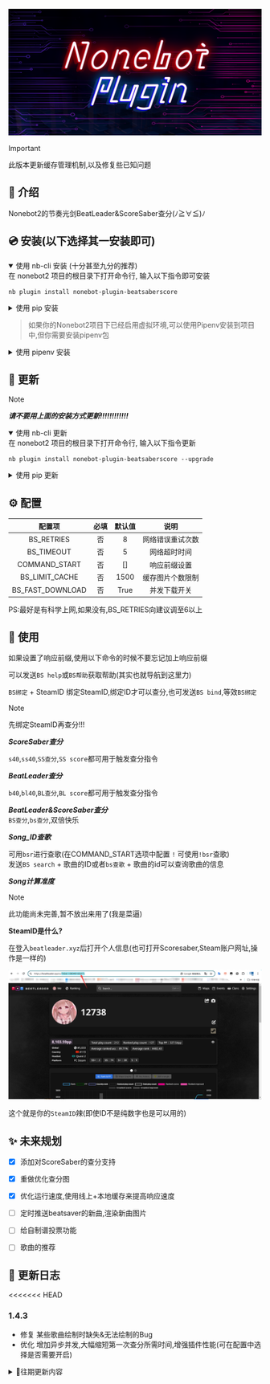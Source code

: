 <p>
<div align="center">
  <a><img src='./Nonebot.png' alt="logo"></a>
</div>
<p>
 
<div align="center">
  
</div>
 

> [!IMPORTANT]
> 此版本更新缓存管理机制,以及修复些已知问题

## 📖 介绍

Nonebot2的节奏光剑BeatLeader&ScoreSaber查分(ﾉ≧∀≦)ﾉ


## 💿 安装(以下选择其一安装即可)
<details open>
<summary>使用 nb-cli 安装 (十分甚至九分的推荐)</summary>
在 nonebot2 项目的根目录下打开命令行, 输入以下指令即可安装
  
    nb plugin install nonebot-plugin-beatsaberscore

</details>

<details>
<summary>使用 pip 安装</summary>
在 nonebot2 项目的根目录下打开命令行, 输入以下指令即可安装
  
    pip install nonebot-plugin-beatsaberscore

如果安装完插件不载入的话,在nonebot文件夹中找到**pyproject.toml**,在**plugins**里面添加**nonebot-plugin-beatsaberscore**就完成了

</details>

>如果你的Nonebot2项目下已经启用虚拟环境,可以使用Pipenv安装到项目中,但你需要安装pipenv包
>
<details>
<summary>使用 pipenv 安装</summary>
先安装pipenv
  
    pip install pipenv
  
在 nonebot2 项目的根目录下打开命令行, 输入以下指令即可安装
  
    pipenv install nonebot-plugin-beatsaberscore

</details>

## 🔄 更新
> [!NOTE]
> ***请不要用上面的安装方式更新!!!!!!!!!!!!***
<details open>
<summary>使用 nb-cli 更新</summary>
在 nonebot2 项目的根目录下打开命令行, 输入以下指令更新
  
    nb plugin install nonebot-plugin-beatsaberscore --upgrade

</details>

<details>
<summary>使用 pip 更新</summary>
在 nonebot2 项目的根目录下打开命令行, 输入以下指令即可更新
  
    pip install nonebot-plugin-beatsaberscore --upgrade

</details>

## ⚙️ 配置

| 配置项 | 必填 | 默认值 | 说明 |
|:-----:|:----:|:----:|:----:|
| BS_RETRIES | 否 | 8 | 网络错误重试次数 |
| BS_TIMEOUT | 否 | 5 | 网络超时时间 |
| COMMAND_START | 否 | [] | 响应前缀设置 |
| BS_LIMIT_CACHE | 否 | 1500 | 缓存图片个数限制 |
| BS_FAST_DOWNLOAD | 否 | True | 并发下载开关 |

PS:最好是有科学上网,如果没有,BS_RETRIES向建议调至6以上

## 🎉 使用

如果设置了响应前缀,使用以下命令的时候不要忘记加上响应前缀

可以发送` BS help `或` BS帮助 `获取帮助(其实也就导航到这里力)

` BS绑定 ` + SteamID 绑定SteamID,绑定ID才可以查分,也可发送` BS bind `,等效` BS绑定 `  
> [!NOTE]
> 先绑定SteamID再查分!!!


***ScoreSaber查分***

` s40 `,` ss40 `,` SS查分 `,` SS score `都可用于触发查分指令

***BeatLeader查分***

` b40 `,` bl40 `,` BL查分 `,` BL score `都可用于触发查分指令

***BeatLeader&ScoreSaber查分***  
` BS查分 `,` bs查分 `,双倍快乐  

***Song_ID查歌***

可用``bsr``进行查歌(在COMMAND_START选项中配置 ``!`` 可使用``!bsr``查歌)  
发送` BS search ` + 歌曲的ID或者` bs查歌 ` + 歌曲的id可以查询歌曲的信息

***Song计算准度***  
> [!NOTE]
> 此功能尚未完善,暂不放出来用了(我是菜逼)


**SteamID是什么?**

 在登入` beatleader.xyz `后打开个人信息(也可打开Scoresaber,Steam账户网址,操作是一样的)
 
 <img src='./explanation.png'><br>
 
 这个就是你的` SteamID `辣(即使ID不是纯数字也是可以用的)


## ✨ 未来规划
- [X] 添加对ScoreSaber的查分支持
- [X] 重做优化查分图
- [X] 优化运行速度,使用线上+本地缓存来提高响应速度
- [ ] 定时推送beatsaver的新曲,渲染新曲图片
- [ ] 给自制谱投票功能
- [ ] 歌曲的推荐


## 📝 更新日志
<<<<<<< HEAD
### 1.4.3
- 修复 某些歌曲绘制时缺失&无法绘制的Bug<br>
- 优化 增加异步并发,大幅缩短第一次查分所需时间,增强插件性能(可在配置中选择是否需要开启)

<details>
<summary>📌往期更新内容</summary> 

### 1.3.7
<details>
<summary>更新内容</summary> 
- 更新 查歌提供ScoreSaber排位曲星评<br>
- 更新 查歌命令<br>
- 修复 查歌错误插入响应命令
</details>
=======
### 1.3.7
- 更新 查歌提供ScoreSaber排位曲星评<br>
- 更新 查歌命令<br>
- 修复 查歌错误插入响应命令
<details>
<summary>📌往期更新内容</summary> 
>>>>>>> b05b1b2040efb30bd02c51ab30d74c6d4d33a87f

### 1.3.5
<details>
<summary>更新内容</summary> 
- 新增 缓存管理机制<br>
- 更新 星评图标<br>
- 修复 对Windows系统环境下的一些报错问题<br>
- 修复 生成图片异常过大问题
</details>

### 1.3.2
<details>
<summary>更新内容</summary>  
- 修复 ScoreSaber查分运行性能问题<br>
- 修复 一处小问题
</details>

### 1.2.7 ----混沌
<details>
<summary>更新内容</summary>  
- 新增 缓存机制(提升插件性能)<br>
- 更新 SS+,SS,S,A准度评级图标<br>
- 修复 A评级的准度区间<br>
- 修复 ScoreSaber获取歌曲id缺失问题<br>
- 修复 之前极少数用户查分报错问题(已找到原因)<br>
- 修复 准度评级图标的偏移值<br>
- 修复 ScoreSaber&BeatLeader并发查分的报错<br>
- 优化 删除大量无意义循环,大幅精简代码<br>
- 优化 查分图和消息响应的一些细节<br>
- 以及一个大胆的尝试
</details>

### 1.1.4 ----**大道至简**
<details>
<summary>更新内容</summary>  
- **大幅改动排版,全面重绘查分图!!!**<br>
- 更新 ~~简陋的歌曲准度计算~~<br>
- 更新 指令触发细节优化,对一些地方进行细节优化<br>
- 新增 SS+,SS,S,A的准度评级<br>
- 新增 左|右手准度数据(现阶段仅支持beatleader)<br>
- 更改 下调pyproject.toml的httpx,pillow版本依赖<br>
- 添加 b40,s40指令触发
</details>

### 0.9.7.post2
<details>
<summary>更新内容</summary>  
- 修复 [#2](https://github.com/qwq12738qwq/nonebot-plugin-beatsaberscore/issues/2)

### 0.9.7
- ~~修复 [#2](https://github.com/qwq12738qwq/nonebot-plugin-beatsaberscore/issues/2)~~<br>
- 更改了下存储数据的逻辑
</details>

### 0.9.6
<details>
<summary>更新内容</summary> 
- 新增 [ScoreSaber的查分支持](https://github.com/qwq12738qwq/nonebot-plugin-beatsaberscore/issues/1)<br>
- 修复 绑定错误ID时返回的一些错误信息进行修正
</details>

### 0.9.3
<details>
<summary>更新内容</summary> 
- 增加了歌曲id的搜歌功能
</details>

### 0.9.0
<details>
<summary>更新内容</summary> 
- 完成基础的beatleader查分
</details>
</details>



## 🗨️ PS
之后的某些更新可能需要借助BeatLeader完成对ScoreSaber查分图的优化  

如果你有更好的想法和建议,随时欢迎提出issues~(●´∀｀●)

可以的话,给个小小的star~,你的star会让我获得happy buff♪（＾∀＾●）ﾉｼ

## 💡 鸣谢

### Homo大佬 ----核心成员,负责本项目的美术ヾ(*´▽‘*)ﾉ  
<img src='./image/homo.png'>

### [Nonebot框架](https://github.com/nonebot/nonebot2)

## 🎨 效果
<img src='./image/result.png' height="600" alt="rendering">
<img src='./image/SS_result.png' height="600" alt="rendering">
enjoy~(●′ω`●)

## 🚧 测试
测试环境  
Windows-Server-2025
Unraid-6.11.5 Docker-20.10.21 Ubuntu-24.04 python-3.12.3 nonebot2-2.3.0 httpx-0.23.1 pillow-10.4.0  
